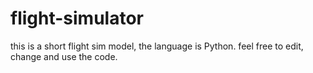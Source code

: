 # flight-simulator
this is a short flight sim model, the language is Python.
feel free to edit, change and use the code.
